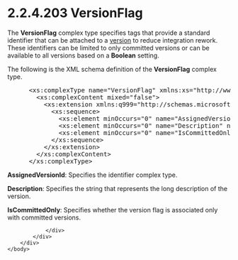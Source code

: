 <html dir="LTR" xmlns:mshelp="http://msdn.microsoft.com/mshelp" xmlns:ddue="http://ddue.schemas.microsoft.com/authoring/2003/5" xmlns:xlink="http://www.w3.org/1999/xlink" xmlns:tool="http://www.microsoft.com/tooltip">
    <head>
        <meta http-equiv="Content-Type" content="text/html; CHARSET=utf-8"></meta>
        <meta name="save" content="history"></meta>
        <title>2.2.4.203 VersionFlag</title>
        <xml>
            <mshelp:toctitle title="2.2.4.203 VersionFlag"></mshelp:toctitle>
            <mshelp:rltitle title="[MS-SSMDSWS-15]: VersionFlag"></mshelp:rltitle>
            <mshelp:keyword index="A" term="39ea6a39-8035-46c1-8268-e2d6db83e2ab"></mshelp:keyword>
            <mshelp:attr name="DCSext.ContentType" value="open specification"></mshelp:attr>
            <mshelp:attr name="AssetID" value="39ea6a39-8035-46c1-8268-e2d6db83e2ab"></mshelp:attr>
            <mshelp:attr name="TopicType" value="kbRef"></mshelp:attr>
            <mshelp:attr name="DCSext.Title" value="[MS-SSMDSWS-15]: VersionFlag" />
        </xml>
    </head>
    <body>
        <div id="header">
            <h1 class="heading">2.2.4.203 VersionFlag</h1>
        </div>
        <div id="mainSection">
            <div id="mainBody">
                <div id="allHistory" class="saveHistory"></div>
                <div id="sectionSection0" class="section" name="collapseableSection">
                    

<p>The <b>VersionFlag</b> complex type specifies tags that
provide a standard identifier that can be attached to a <a href="ad350219-f30b-4bac-99e5-6477986f9a7a.htm#gt_a00b8f2a-178a-4107-ac92-bdd95492f3e1">version</a> to reduce
integration rework. These identifiers can be limited to only committed versions
or can be available to all versions based on a <b>Boolean</b> setting.</p>

<p>The following is the XML schema definition of the <b>VersionFlag</b>
complex type.</p>

<dl>
<dd>
<div><pre> &lt;xs:complexType name=&quot;VersionFlag&quot; xmlns:xs=&quot;http://www.w3.org/2001/XMLSchema&quot;&gt;
   &lt;xs:complexContent mixed=&quot;false&quot;&gt;
     &lt;xs:extension xmlns:q999=&quot;http://schemas.microsoft.com/sqlserver/masterdataservices/2009/09&quot; base=&quot;q999:MetadataDataContractOfModelContextIdentifier&quot;&gt;
       &lt;xs:sequence&gt;
         &lt;xs:element minOccurs=&quot;0&quot; name=&quot;AssignedVersionId&quot; nillable=&quot;true&quot; type=&quot;q999:Identifier&quot; /&gt;
         &lt;xs:element minOccurs=&quot;0&quot; name=&quot;Description&quot; nillable=&quot;true&quot; type=&quot;xs:string&quot; /&gt;
         &lt;xs:element minOccurs=&quot;0&quot; name=&quot;IsCommittedOnly&quot; type=&quot;xs:boolean&quot; /&gt;
       &lt;/xs:sequence&gt;
     &lt;/xs:extension&gt;
   &lt;/xs:complexContent&gt;
 &lt;/xs:complexType&gt;
</pre></div>
</dd></dl>

<p><b>AssignedVersionId</b>: Specifies the identifier
complex type.</p>

<p><b>Description</b>: Specifies the string that
represents the long description of the version.</p>

<p><b>IsCommittedOnly</b>: Specifies whether the version
flag is associated only with committed versions.</p>


                </div>
            </div>
        </div>
    </body>
</html>